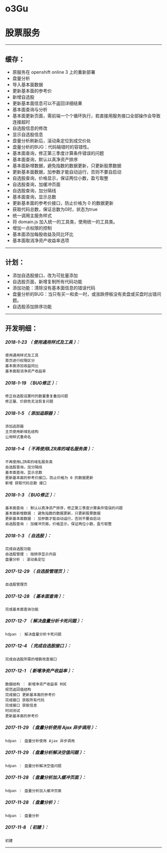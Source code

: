 # o3Gu
股票服务
=======

*******************************************************************

缓存：
-------------------------------------------------------------------

- 原服务在 openshift online 3 上的重新部署
- 盘量分析
- 导入基本面数据
- 更新基本面的参考价
- 新增自选股
- 更新基本面信息可以不返回详细结果
- 基本面查询与分析
- 基本面更新页面，需前端一个个循环执行，若直接用服务接口全部操作会导致连接超时
- 自选股信息的修改
- 显示自选股信息
- 盘量分析刷新后，滚动条定位到成交价处
- 盘量分析的BUG：代码输错时的容错性。
- 基本面查询，修正第三季度计算条件错误的问题
- 基本面查询，默认以真净资产排序
- 基本面新增数据，避免指数的数据更新，只更新股票数据
- 更新基本面数据，加参数才能自动运行，否则不要自启动
- 自选股查询，价格显示，保证两位小数，盈亏取整
- 自选股查询，加缓冲页面
- 自选股查询，加分隔线
- 基本面查询，显示总数
- 更新基本面的参考价接口，防止价格为 0 的数据更新
- 获取代码总数，保证总数为0时，状态为true
- 统一调用主服务样式
- 将 domain.js 加入统一的工具类，使用统一的工具类。
- 增加一点权限的控制
- 基本面添加每股收益及同比环比
- 基本面取消净资产收益率选项

*******************************************************************

计划：
-------------------------------------------------------------------

- 添加自选股接口，改为可批量添加
- 自选股页面，新增复制所有代码功能
- 添加功能：清除没有基本面信息的错误代码
- 盘量分析的BUG：当只有买一和卖一时，或涨跌停板没有卖盘或买盘时出错问题。
- 自选股添加排序功能

*******************************************************************





开发明细：
-------------------------------------------------------------------

##### 2018-1-23 （ 使用通用样式及工具 ）：
	使用通用样式及工具
	首页进行权限区分
	基本面添加收益同比
	基本面取消净资产收益率

##### 2018-1-19 （ BUG修正 ）：
	修正自选股设置时的数量重复叠加问题
	修正量、价颜色无法恢复问题

##### 2018-1-5 （ 添加追踪器 ）：
	添加追踪器
	主页使用新域名结构
	公用样式重命名

##### 2018-1-4 （ 不再使用LZR库的域名服务类 ）：
	不再使用LZR库的域名服务类
	自选股查询，加分隔线
	基本面查询，显示总数
	更新基本面的参考价接口，防止价格为 0 的数据更新
	新增 获取代码总数 接口

##### 2018-1-3 （ BUG修正 ）：
	基本面查询 : 默认以真净资产排序，修正第三季度计算条件错误的问题
	基本面新增数据 : 避免指数的数据更新，只更新股票数据
	更新基本面数据 : 加参数才能自动运行，否则不要自启动
	自选股查询 : 加缓冲页面，价格显示，保证两位小数，盈亏取整

##### 2018-1-3 （ 自选股 ）：
	完成自选股功能
	自选股管理 : 按排序显示内容
	盘量分析 : 滚动条定位

##### 2017-12-29 （ 自选股管理页 ）：
	自选股管理页

##### 2017-12-28 （ 基本面查询 ）：
	完成基本面查询功能

##### 2017-12-7 （ 解决盘量分析卡死问题 ）：
	hdpan ： 解决盘量分析卡死问题

##### 2017-12-4 （ 完成自选股接口 ）：
	完成自选股所需的增删改查接口

##### 2017-12-1 （ 新增净资产收益率 ）：
	数据结构 ： 新增净资产收益率 ROE
	规范返回值结构
	完成接口 更新基本面的参考价
	完成接口 获取所有代码
	完成接口 获取信息
	时间测试
	更新基本面的参考价

##### 2017-11-29 （ 盘量分析使用 Ajax 异步调用 ）：
	hdpan ： 盘量分析使用 Ajax 异步调用

##### 2017-11-29 （ 盘量分析解决空值问题 ）：
	hdpan ： 盘量分析解决空值问题

##### 2017-11-28 （ 盘量分析加入缓冲页面 ）：
	hdpan ： 盘量分析加入缓冲页面

##### 2017-11-28 （ 盘量分析 ）：
	hdpan ： 盘量分析

##### 2017-11-8 （ 初建 ）：
	初建

*******************************************************************
